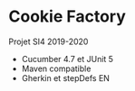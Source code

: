 # Cookie Factory
Projet SI4 2019-2020
* Cucumber 4.7 et JUnit 5
* Maven compatible
* Gherkin et stepDefs EN
